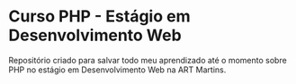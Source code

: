 # Curso PHP - Estágio em Desenvolvimento Web
Repositório criado para salvar todo meu aprendizado até o momento sobre PHP no estágio em Desenvolvimento Web na ART Martins.
